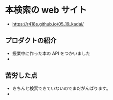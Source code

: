 # 本検索の web サイト

- https://r418s.github.io/05_19_kadai/

## プロダクトの紹介

- 授業中に作った本の API をつかいました
-

## 苦労した点

- きちんと検索できていないのでまだがんばります。
-

